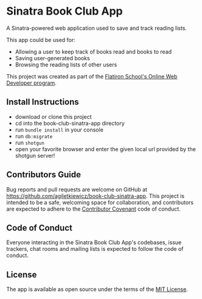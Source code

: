 # Sinatra Book Club App

A Sinatra-powered web application used to save and track reading lists.

This app could be used for:
* Allowing a user to keep track of books read and books to read
* Saving user-generated books
* Browsing the reading lists of other users

This project was created as part of the [Flatiron School's Online Web Developer program](https://flatironschool.com/).

## Install Instructions

- download or clone this project
- cd into the book-club-sinatra-app directory
- run `bundle install` in your console
- run `db:migrate`
- run `shotgun`
- open your favorite browser and enter the given local url provided by the shotgun server!

## Contributors Guide

Bug reports and pull requests are welcome on GitHub at https://github.com/agiletkiewicz/book-club-sinatra-app. This project is intended to be a safe, welcoming space for collaboration, and contributors are expected to adhere to the [Contributor Covenant](http://contributor-covenant.org) code of conduct.

## Code of Conduct

Everyone interacting in the Sinatra Book Club App's codebases, issue trackers, chat rooms and mailing lists is expected to follow the code of conduct.

## License

The app is available as open source under the terms of the [MIT License](https://opensource.org/licenses/MIT).
